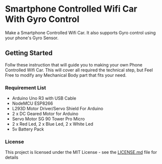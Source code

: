 # Smartphone Controlled Wifi Car With Gyro Control
 Make a Smartphone Controlled Wifi Car. It also supports Gyro control using your phone's Gyro Sensor.

## Getting Started
Follw these instruction that will guide you to making your own Phone Controlled Wifi Car. This will cover all required the technical step,  but Feel Free to modify any Mechanical Body part that fits your need.

### Requirement List
- Arduino Uno R3 with USB Cable
- NodeMCU ESP8266
- L293D Motor Driver/Servo Shield For Arduino
- 2 x DC Geared Motor for Arduino
- Servo Motor SG 90 Tower Pro Micro
- 2 x Red Led, 2 x Blue Led, 2 x White Led
- 5v Battery Pack


### License
This project is licensed under the MIT License - see the [LICENSE.md](LICENSE.md) file for details

